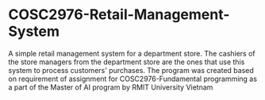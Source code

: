 # COSC2976-Retail-Management-System
A simple retail management system for a department store. The cashiers of the store managers from the department store are the ones that use this system to process customers' purchases. The program was created based on requirement of assignment for COSC2976-Fundamental programming as a part of the Master of AI program by RMIT University Vietnam
